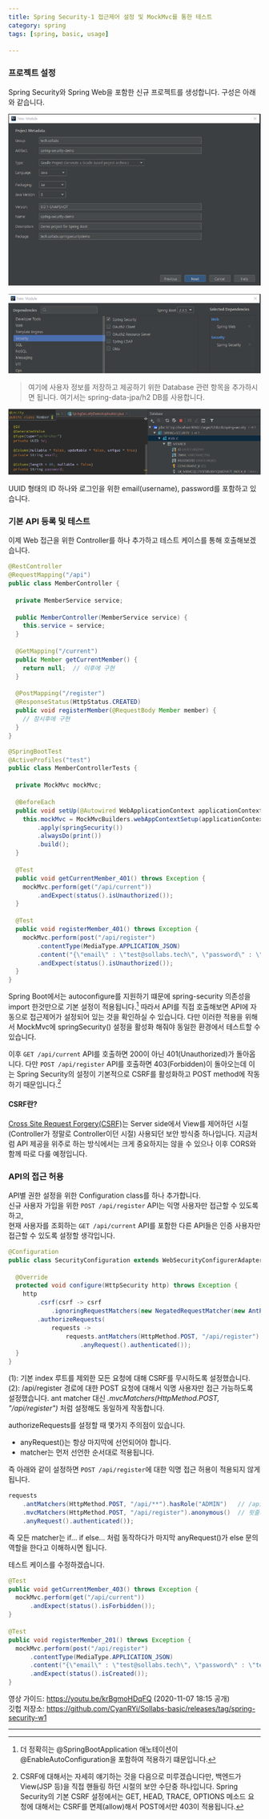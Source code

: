 ```yaml
---
title: Spring Security-1 접근제어 설정 및 MockMvc를 통한 테스트
category: spring
tags: [spring, basic, usage]

---
```


### 프로젝트 설정

Spring Security와 Spring Web을 포함한 신규 프로젝트를 생성합니다. 구성은 아래와 같습니다.

![initial](/images/201031/initial.PNG)

![import](/images/201031/import.PNG)

> 여기에 사용자 정보를 저장하고 제공하기 위한 Database 관련 항목을 추가하시면 됩니다. 여기서는 spring-data-jpa/h2 DB를 사용합니다.

![data](/images/201031/schema.PNG)

UUID 형태의 ID 하나와 로그인을 위한 email(username), password를 포함하고 있습니다.


### 기본 API 등록 및 테스트

이제 Web 접근을 위한 Controller를 하나 추가하고 테스트 케이스를 통해 호출해보겠습니다.

```java
@RestController
@RequestMapping("/api")
public class MemberController {

  private MemberService service;

  public MemberController(MemberService service) {
    this.service = service;
  }

  @GetMapping("/current")
  public Member getCurrentMember() {
    return null;  // 이후에 구현
  }

  @PostMapping("/register")
  @ResponseStatus(HttpStatus.CREATED)
  public void registerMember(@RequestBody Member member) {
    // 잠시후에 구현
  }
}
```

```java
@SpringBootTest
@ActiveProfiles("test")
public class MemberControllerTests {

  private MockMvc mockMvc;

  @BeforeEach
  public void setUp(@Autowired WebApplicationContext applicationContext) {
    this.mockMvc = MockMvcBuilders.webAppContextSetup(applicationContext)
        .apply(springSecurity())
        .alwaysDo(print())
        .build();
  }

  @Test
  public void getCurrentMember_401() throws Exception {
    mockMvc.perform(get("/api/current"))
        .andExpect(status().isUnauthorized());
  }

  @Test
  public void registerMember_401() throws Exception {
    mockMvc.perform(post("/api/register")
        .contentType(MediaType.APPLICATION_JSON)
        .content("{\"email\" : \"test@sollabs.tech\", \"password\" : \"test!234\" }"))
        .andExpect(status().isUnauthorized());
  }
}
```

Spring Boot에서는 autoconfigure를 지원하기 떄문에 spring-security 의존성을 import 한것만으로 기본 설정이 적용됩니다.[^1]
따라서 API를 직접 호출해보면 API에 자동으로 접근제어가 설정되어 있는 것을 확인하실 수 있습니다.
다만 이러한 적용을 위해서 MockMvc에 springSecurity() 설정을 활성화 해줘야 동일한 환경에서 테스트할 수 있습니다.

이후 `GET /api/current` API를 호출하면 200이 아닌 401(Unauthorized)가 돌아옵니다. 
다만 `POST /api/register` API를 호출하면 403(Forbidden)이 돌아오는데 이는 Spring Security의 설정이 기본적으로 CSRF를 활성화하고 POST method에 작동하기 때문입니다.[^2]


#### CSRF란?
[Cross Site Request Forgery(CSRF)](https://owasp.org/www-community/attacks/csrf#:~:text=Cross%2DSite%20Request%20Forgery%20(CSRF,which%20they're%20currently%20authenticated.))는 Server side에서 View를 제어하던 시절(Controller가 정말로 Controller이던 시절) 사용되던 보안 방식중 하나입니다. 지금처럼 API 제공을 위주로 하는 방식에서는 크게 중요하지는 않을 수 있으나 이후 CORS와 함께 따로 다룰 예정입니다.

### API의 접근 허용

API별 권한 설정을 위한 Configuration class를 하나 추가합니다.   
신규 사용자 가입을 위한 `POST /api/register` API는 익명 사용자만 접근할 수 있도록 하고,   
현재 사용자를 조회하는 `GET /api/current` API를 포함한 다른 API들은 인증 사용자만 접근할 수 있도록 설정할 생각입니다.
 
```java
@Configuration
public class SecurityConfiguration extends WebSecurityConfigurerAdapter {

  @Override
  protected void configure(HttpSecurity http) throws Exception {
    http
        .csrf(csrf -> csrf
            .ignoringRequestMatchers(new NegatedRequestMatcher(new AntPathRequestMatcher("/"))))  // (1)
        .authorizeRequests(
            requests ->
                requests.antMatchers(HttpMethod.POST, "/api/register").anonymous()  // (2)
                    .anyRequest().authenticated());
  }
}
```

(1): 기본 index 루트를 제외한 모든 요청에 대해 CSRF를 무시하도록 설정했습니다. 
(2): /api/register 경로에 대한 POST 요청에 대해서 익명 사용자만 접근 가능하도록 설정했습니다. 
ant matcher 대신 *.mvcMatchers(HttpMethod.POST, "/api/register")* 처럼 설정해도 동일하게 작동합니다.

authorizeRequests를 설정할 때 몇가지 주의점이 있습니다.
- anyRequest()는 항상 마지막에 선언되어야 합니다.
- matcher는 먼저 선언한 순서대로 적용됩니다. 

즉 아래와 같이 설정하면 `POST /api/register`에 대한 익명 접근 허용이 적용되지 않게 됩니다.
```java
requests
    .antMatchers(HttpMethod.POST, "/api/**").hasRole("ADMIN")   // /api로 시작하는 모든 경로에 대해 먼저 처리됨.
    .mvcMatchers(HttpMethod.POST, "/api/register").anonymous()  // 윗줄의 설정이 적용되었기 때문에 무시됨.
    .anyRequest().authenticated());
```

즉 모든 matcher는 if... if else... 처럼 동작하다가 마지막 anyRequest()가 else 문의 역할을 한다고 이해하시면 됩니다.

테스트 케이스를 수정하겠습니다.

```java
@Test
public void getCurrentMember_403() throws Exception {
  mockMvc.perform(get("/api/current"))
      .andExpect(status().isForbidden());
}

@Test
public void registerMember_201() throws Exception {
  mockMvc.perform(post("/api/register")
      .contentType(MediaType.APPLICATION_JSON)
      .content("{\"email\" : \"test@sollabs.tech\", \"password\" : \"test!234\" }"))
      .andExpect(status().isCreated());
}
```

영상 가이드: https://youtu.be/krBgmoHDqFQ (2020-11-07 18:15 공개)  
깃헙 저장소: https://github.com/CyanRYi/Sollabs-basic/releases/tag/spring-security-w1

---

[^1]: 더 정확히는 @SpringBootApplication 애노테이션이 @EnableAutoConfiguration을 포함하여 적용하기 떄문입니다.

[^2]: CSRF에 대해서는 자세히 얘기하는 것을 다음으로 미루겠습니다만, 백엔드가 View(JSP 등)을 직접 핸들링 하던 시절의 보안 수단중 하나입니다.
  Spring Security의 기본 CSRF 설정에서는 GET, HEAD, TRACE, OPTIONS 메소드 요청에 대해서는 CSRF를 면제(allow)해서 POST에서만 403이 적용됩니다.